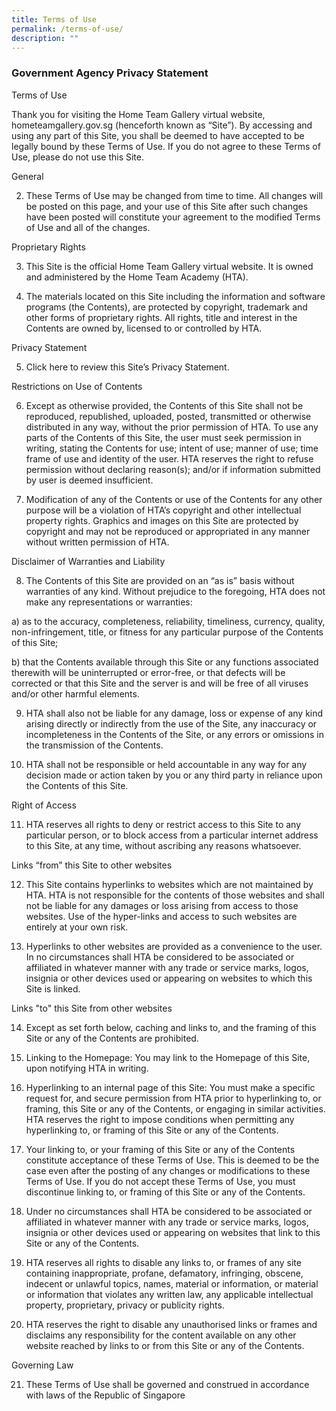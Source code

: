 ```yaml
---
title: Terms of Use
permalink: /terms-of-use/
description: ""
---
```



### **Government Agency Privacy Statement**

Terms of Use

Thank you for visiting the Home Team Gallery virtual website, hometeamgallery.gov.sg (henceforth known as “Site”). By accessing and using any part of this Site, you shall be deemed to have accepted to be legally bound by these Terms of Use. If you do not agree to these Terms of Use, please do not use this Site.

General

2.	These Terms of Use may be changed from time to time. All changes will be posted on this page, and your use of this Site after such changes have been posted will constitute your agreement to the modified Terms of Use and all of the changes.

Proprietary Rights

3.	This Site is the official Home Team Gallery virtual website. It is owned and administered by the Home Team Academy (HTA).

4.	The materials located on this Site including the information and software programs (the Contents), are protected by copyright, trademark and other forms of proprietary rights. All rights, title and interest in the Contents are owned by, licensed to or controlled by HTA.

Privacy Statement

5.	Click here to review this Site’s Privacy Statement.

Restrictions on Use of Contents

6.	Except as otherwise provided, the Contents of this Site shall not be reproduced, republished, uploaded, posted, transmitted or otherwise distributed in any way, without the prior permission of HTA. To use any parts of the Contents of this Site, the user must seek permission in writing, stating the Contents for use; intent of use; manner of use; time frame of use and identity of the user. HTA reserves the right to refuse permission without declaring reason(s); and/or if information submitted by user is deemed insufficient.

7.	Modification of any of the Contents or use of the Contents for any other purpose will be a violation of HTA’s copyright and other intellectual property rights. Graphics and images on this Site are protected by copyright and may not be reproduced or appropriated in any manner without written permission of HTA.

Disclaimer of Warranties and Liability

8.	The Contents of this Site are provided on an “as is” basis without warranties of any kind. Without prejudice to the foregoing, HTA does not make any representations or warranties:

a)	as to the accuracy, completeness, reliability, timeliness, currency, quality, non-infringement, title, or fitness for any particular purpose of the Contents of this Site;

b)	that the Contents available through this Site or any functions associated therewith will be uninterrupted or error-free, or that defects will be corrected or that this Site and the server is and will be free of all viruses and/or other harmful elements.

9.	HTA shall also not be liable for any damage, loss or expense of any kind arising directly or indirectly from the use of the Site, any inaccuracy or incompleteness in the Contents of the Site, or any errors or omissions in the transmission of the Contents.

10.	HTA shall not be responsible or held accountable in any way for any decision made or action taken by you or any third party in reliance upon the Contents of this Site.

Right of Access

11.	HTA reserves all rights to deny or restrict access to this Site to any particular person, or to block access from a particular internet address to this Site, at any time, without ascribing any reasons whatsoever.

Links “from” this Site to other websites

12.	This Site contains hyperlinks to websites which are not maintained by HTA. HTA is not responsible for the contents of those websites and shall not be liable for any damages or loss arising from access to those websites. Use of the hyper-links and access to such websites are entirely at your own risk.

13.	Hyperlinks to other websites are provided as a convenience to the user. In no circumstances shall HTA be considered to be associated or affiliated in whatever manner with any trade or service marks, logos, insignia or other devices used or appearing on websites to which this Site is linked.

Links "to" this Site from other websites

14.	Except as set forth below, caching and links to, and the framing of this Site or any of the Contents are prohibited.

15.	Linking to the Homepage: You may link to the Homepage of this Site, upon notifying HTA in writing.

16.	Hyperlinking to an internal page of this Site: You must make a specific request for, and secure permission from HTA prior to hyperlinking to, or framing, this Site or any of the Contents, or engaging in similar activities. HTA reserves the right to impose conditions when permitting any hyperlinking to, or framing of this Site or any of the Contents.

17.	Your linking to, or your framing of this Site or any of the Contents constitute acceptance of these Terms of Use. This is deemed to be the case even after the posting of any changes or modifications to these Terms of Use. If you do not accept these Terms of Use, you must discontinue linking to, or framing of this Site or any of the Contents.

18.	Under no circumstances shall HTA be considered to be associated or affiliated in whatever manner with any trade or service marks, logos, insignia or other devices used or appearing on websites that link to this Site or any of the Contents.

19.	HTA reserves all rights to disable any links to, or frames of any site containing inappropriate, profane, defamatory, infringing, obscene, indecent or unlawful topics, names, material or information, or material or information that violates any written law, any applicable intellectual property, proprietary, privacy or publicity rights.

20.	HTA reserves the right to disable any unauthorised links or frames and disclaims any responsibility for the content available on any other website reached by links to or from this Site or any of the Contents.


Governing Law

21.	These Terms of Use shall be governed and construed in accordance with laws of the Republic of Singapore

